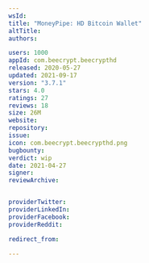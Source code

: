 ```yaml
---
wsId: 
title: "MoneyPipe: HD Bitcoin Wallet"
altTitle: 
authors:

users: 1000
appId: com.beecrypt.beecrypthd
released: 2020-05-27
updated: 2021-09-17
version: "3.7.1"
stars: 4.0
ratings: 27
reviews: 18
size: 26M
website: 
repository: 
issue: 
icon: com.beecrypt.beecrypthd.png
bugbounty: 
verdict: wip
date: 2021-04-27
signer: 
reviewArchive:


providerTwitter: 
providerLinkedIn: 
providerFacebook: 
providerReddit: 

redirect_from:

---
```



